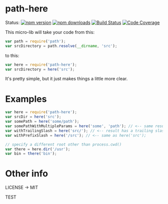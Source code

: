 # path-here

Status:
[![npm version](https://img.shields.io/npm/v/path-here.svg?style=flat-square)](https://www.npmjs.org/package/path-here)
[![npm downloads](https://img.shields.io/npm/dm/path-here.svg?style=flat-square)](http://npm-stat.com/charts.html?package=path-here&from=2015-08-01)
[![Build Status](https://img.shields.io/travis/kentcdodds/path-here.svg?style=flat-square)](https://travis-ci.org/kentcdodds/path-here)
[![Code Coverage](https://img.shields.io/codecov/c/github/kentcdodds/path-here.svg?style=flat-square)](https://codecov.io/github/kentcdodds/path-here)

This micro-lib will take your code from this:

```javascript
var path = require('path');
var srcDirectory = path.resolve(__dirname, 'src');
```

to this:

```javascript
var here = require('path-here');
var srcDirectory = here('src');
```

It's pretty simple, but it just makes things a little more clear.

# Examples

```javascript
var here = require('path-here');
var srcDir = here('src');
var somePath = here('some/path');
var somePathWithMultipleParams = here('some', 'path'); // <-- same result as previous
var withTrailingSlash = here('src/'); // <-- result has a trailing slash
var withPrefixSlash = here('/src'); // <-- same as here('src');

// specify a different root other than process.cwd()
var there = here.dir('/usr');
var bin = there('bin');
```

# Other info

LICENSE -> MIT

TEST

